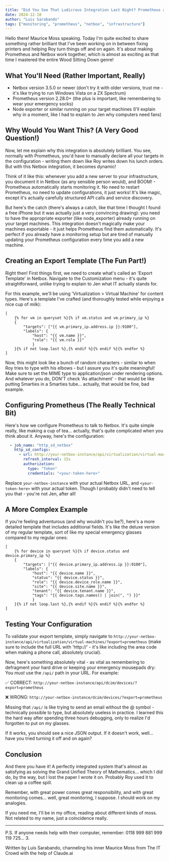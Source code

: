 ```yaml
---
title: "Did You See That Ludicrous Integration Last Night? Prometheus and Netbox"
date: 2024-12-18
author: "Luis Sarabando"
tags: ["monitoring", "prometheus", "netbox", "infrastructure"]
---
```


Hello there! Maurice Moss speaking. Today I'm quite excited to share something rather brilliant that I've been working on in between fixing printers and helping Roy turn things off and on again. It's about making Prometheus and Netbox work together, which is almost as exciting as that time I mastered the entire Wood Sitting Down genre!

## What You'll Need (Rather Important, Really)

* Netbox version 3.5.0 or newer (don't try it with older versions, trust me - it's like trying to run Windows Vista on a ZX Spectrum)
* Prometheus version 2.28.0+ (the plus is important, like remembering to wear your emergency socks)
* Node exporter or similar running on your target machines (I'll explain why in a moment, like I had to explain to Jen why computers need fans)

## Why Would You Want This? (A Very Good Question!)

Now, let me explain why this integration is absolutely brilliant. You see, normally with Prometheus, you'd have to manually declare all your targets in the configuration - writing them down like Roy writes down his lunch orders. But with this Netbox integration, it becomes dynamic! 

Think of it like this: whenever you add a new server to your infrastructure, you document it in Netbox (as any sensible person would), and BOOM! - Prometheus automatically starts monitoring it. No need to restart Prometheus, no need to update configurations, it just works! It's like magic, except it's actually carefully structured API calls and service discovery.

But here's the catch (there's always a catch, like that time I thought I found a free iPhone but it was actually just a very convincing drawing): you need to have the appropriate exporter (like node_exporter) already running on your target machines. This integration doesn't magically make your machines exportable - it just helps Prometheus find them automatically. It's perfect if you already have a monitoring setup but are tired of manually updating your Prometheus configuration every time you add a new machine.

## Creating an Export Template (The Fun Part!)

Right then! First things first, we need to create what's called an 'Export Template' in Netbox. Navigate to the Customization menu - it's quite straightforward, unlike trying to explain to Jen what IT actually stands for.

For this example, we'll be using 'Virtualization > Virtual Machine' for content types. Here's a template I've crafted (and thoroughly tested while enjoying a nice cup of milk):

```jinja2
[
    {% for vm in queryset %}{% if vm.status and vm.primary_ip %}
    {
        "targets": ["{{ vm.primary_ip.address.ip }}:9100"],
        "labels": {
            "host": "{{ vm.name }}",
            "role": "{{ vm.role }}"
            }
    }{% if not loop.last %},{% endif %}{% endif %}{% endfor %}
]
```

Now, this might look like a bunch of random characters - similar to when Roy tries to type with his elbows - but I assure you it's quite meaningful! Make sure to set the MIME type to application/json under rendering options. And whatever you do, DON'T check 'As attachment' - that would be like putting Smarties in a Smarties tube... actually, that would be fine, bad example.

## Configuring Prometheus (The Really Technical Bit)

Here's how we configure Prometheus to talk to Netbox. It's quite simple really, like making a cup of tea... actually, that's quite complicated when you think about it. Anyway, here's the configuration:

```yaml
  - job_name: "http_sd_netbox"
    http_sd_configs:
      - url: http://your-netbox-instance/api/virtualization/virtual-machines/?export=prometheus
        refresh_interval: 15s
        authorization:
          type: "Token"
          credentials: "<your-token-here>"
```

Replace `your-netbox-instance` with your actual Netbox URL, and `<your-token-here>` with your actual token. Though I probably didn't need to tell you that - you're not Jen, after all!

## A More Complex Example

If you're feeling adventurous (and why wouldn't you be?), here's a more detailed template that includes additional fields. It's like the deluxe version of my regular template, sort of like my special emergency glasses compared to my regular ones:

```jinja2
[
    {% for device in queryset %}{% if device.status and device.primary_ip %}
    {
        "targets": ["{{ device.primary_ip.address.ip }}:9100"],
        "labels": {
            "host": "{{ device.name }}",
            "status": "{{ device.status }}",
            "role": "{{ device.device_role.name }}",
            "site": "{{ device.site.name }}",
            "tenant": "{{ device.tenant.name }}",
            "tags": "{{ device.tags.names() | join(", ") }}"
            }
    }{% if not loop.last %},{% endif %}{% endif %}{% endfor %}
]
```

## Testing Your Configuration

To validate your export template, simply navigate to `http://your-netbox-instance/api/virtualization/virtual-machines/?export=prometheus` (make sure to include the full URL with 'http://' - it's like including the area code when making a phone call, absolutely crucial). 

Now, here's something absolutely vital - as vital as remembering to defragment your hard drive or keeping your emergency mousepads dry: You *must* use the `/api/` path in your URL. For example:

✅ CORRECT: `http://your-netbox-instance/api/dcim/devices/?export=prometheus`

❌ WRONG: `http://your-netbox-instance/dcim/devices/?export=prometheus`

Missing that `/api/` is like trying to send an email without the @ symbol - technically possible to type, but absolutely useless in practice. I learned this the hard way after spending three hours debugging, only to realize I'd forgotten to put on my glasses.

If it works, you should see a nice JSON output. If it doesn't work, well... have you tried turning it off and on again?

## Conclusion

And there you have it! A perfectly integrated system that's almost as satisfying as solving the Grand Unified Theory of Mathematics... which I did do, by the way, but I lost the paper I wrote it on. Probably Roy used it to clean up a coffee spill.

Remember, with great power comes great responsibility, and with great monitoring comes... well, great monitoring, I suppose. I should work on my analogies.

If you need me, I'll be in my office, reading about different kinds of moss. Not related to my name, just a coincidence really.

---

P.S. If anyone needs help with their computer, remember: 0118 999 881 999 119 725... 3.

Written by Luis Sarabando, channeling his inner Maurice Moss from The IT Crowd with the help of Claude.ai